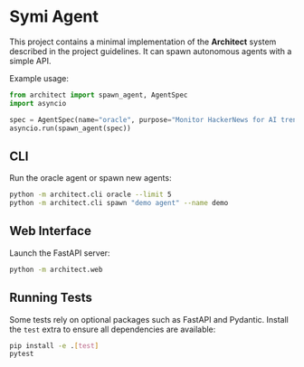 # Symi Agent

This project contains a minimal implementation of the **Architect** system described in the project guidelines. It can spawn autonomous agents with a simple API.

Example usage:

```python
from architect import spawn_agent, AgentSpec
import asyncio

spec = AgentSpec(name="oracle", purpose="Monitor HackerNews for AI trends")
asyncio.run(spawn_agent(spec))
```

## CLI

Run the oracle agent or spawn new agents:

```bash
python -m architect.cli oracle --limit 5
python -m architect.cli spawn "demo agent" --name demo
```

## Web Interface

Launch the FastAPI server:

```bash
python -m architect.web
```

## Running Tests

Some tests rely on optional packages such as FastAPI and Pydantic. Install the
``test`` extra to ensure all dependencies are available:

```bash
pip install -e .[test]
pytest
```

